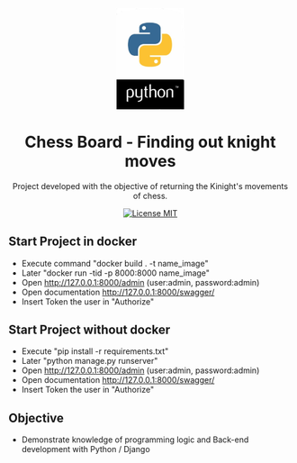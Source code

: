 <h1 align="center">
<br>
  <img src="https://github.com/Caiocof/caiocof/blob/main/img.png?raw=true" alt="PYTHON" width="120">
<br>
<br>
    Chess Board - Finding out knight moves
</h1>

<p align="center">Project developed with the objective of returning the Kinight's movements of chess.</p>


<p align="center">
  <a href="https://opensource.org/licenses/MIT">
    <img src="https://img.shields.io/badge/License-MIT-blue.svg" alt="License MIT">
  </a>
</p>

## Start Project in docker

- Execute command "docker build . -t name_image"
- Later "docker run -tid -p 8000:8000 name_image"
- Open http://127.0.0.1:8000/admin (user:admin, password:admin)
- Open documentation http://127.0.0.1:8000/swagger/
- Insert Token the user in "Authorize"

## Start Project without docker

- Execute "pip install -r requirements.txt"
- Later "python manage.py runserver"
- Open http://127.0.0.1:8000/admin (user:admin, password:admin)
- Open documentation http://127.0.0.1:8000/swagger/
- Insert Token the user in "Authorize"


## Objective

- Demonstrate knowledge of programming logic and Back-end development with Python / Django


